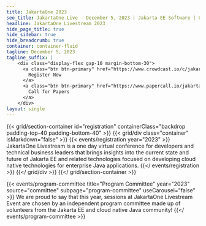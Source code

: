 ```yaml
---
title: JakartaOne 2023
seo_title: JakartaOne Live - December 5, 2023 | Jakarta EE Software | Cloud Native
headline: JakartaOne Livestream 2023
hide_page_title: true
hide_sidebar: true
hide_breadcrumb: true
container: container-fluid
tagline: December 5, 2023
tagline_suffix: |
    <div class="display-flex gap-10 margin-bottom-30">
      <a class="btn btn-primary" href="https://www.crowdcast.io/c/jakartane-05122023">
        Register Now
      </a>
      <a class="btn btn-primary" href="https://www.papercall.io/jakartaone-2023">
        Call for Papers
      </a>
    </div>
layout: single
---
```


<!-- Registration section -->

{{< grid/section-container id="registration" containerClass="backdrop padding-top-40 padding-bottom-40" >}}
    {{< grid/div class="container" isMarkdown="false" >}}
        {{< events/registration year="2023" >}}
JakartaOne Livestream is a one day virtual conference for developers and technical business leaders that brings insights into the current state and future of Jakarta EE and related technologies focused on developing cloud native technologies for enterprise Java applications.
        {{</ events/registration >}}
    {{</ grid/div >}}
{{</ grid/section-container >}}

<!-- Speakers section -->

<!-- Committee section -->
{{< events/program-committee title="Program Committee" year="2023" source="committee" subpage="program-committee" useCarousel="false" >}}
We are proud to say that this year, sessions at JakartaOne Livestream Event are chosen by an independent program committee made up of volunteers from the Jakarta EE and cloud native Java community!
{{</ events/program-committee >}}
